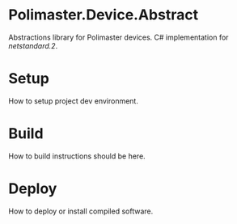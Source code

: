 # Polimaster.Device.Abstract

Abstractions library for Polimaster devices. C# implementation for *netstandard.2*.

# Setup

How to setup project dev environment.

# Build

How to build instructions should be here.

# Deploy

How to deploy or install compiled software.